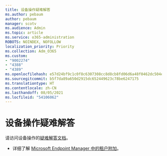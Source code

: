 ```yaml
---
title: 设备操作疑难解答
ms.author: pebaum
author: pebaum
manager: scotv
ms.audience: Admin
ms.topic: article
ms.service: o365-administration
ROBOTS: NOINDEX, NOFOLLOW
localization_priority: Priority
ms.collection: Adm_O365
ms.custom:
- "9002274"
- "4388"
- "4389"
ms.openlocfilehash: e57d24bf9c1c0f8c6307308cc8d8cb8fd06d6a48f0462dc504e0f54eb2844718
ms.sourcegitcommit: b5f7da89a650d2915dc652449623c78be6247175
ms.translationtype: HT
ms.contentlocale: zh-CN
ms.lasthandoff: 08/05/2021
ms.locfileid: "54106062"
---
```

# <a name="troubleshoot-device-actions"></a>设备操作疑难解答

请访问设备操作的[疑难解答文档](https://docs.microsoft.com/configmgr/tenant-attach/technical-reference)。

- 详细了解 [Microsoft Endpoint Manager 中的租户附加](https://docs.microsoft.com/configmgr/tenant-attach/)。
